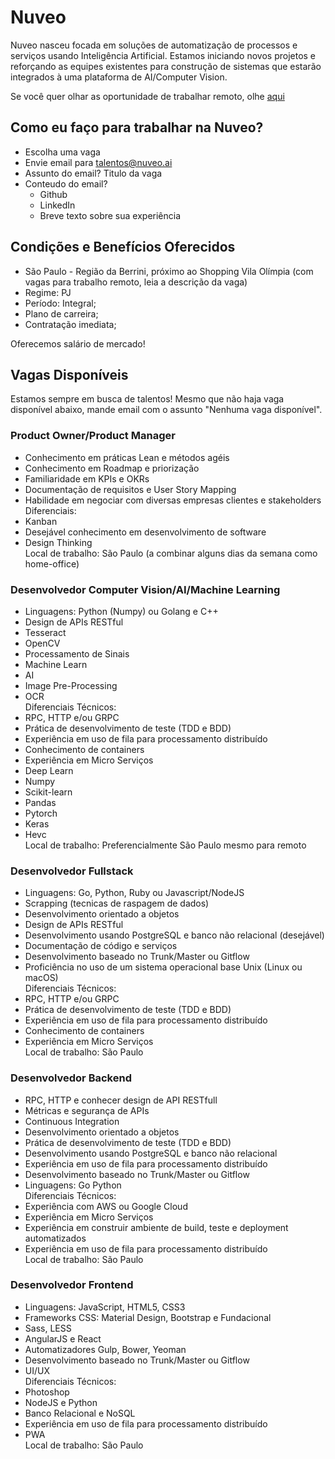 # Nuveo
Nuveo nasceu focada em soluções de automatização de processos e serviços usando Inteligência Artificial. Estamos iniciando novos projetos e reforçando as equipes existentes para construção de sistemas que estarão integrados à uma plataforma de AI/Computer Vision.

Se você quer olhar as oportunidade de trabalhar remoto, olhe [aqui](https://github.com/nuveo/IWantToWorkAtNuveo/blob/master/README_en.md)

## Como eu faço para trabalhar na Nuveo?

- Escolha uma vaga
- Envie email para talentos@nuveo.ai
- Assunto do email? Titulo da vaga
- Conteudo do email?
  * Github
  * LinkedIn
  * Breve texto sobre sua experiência

## Condições e Benefícios Oferecidos

- São Paulo - Região da Berrini, próximo ao Shopping Vila Olímpia (com vagas para trabalho remoto, leia a descrição da vaga)
- Regime: PJ
- Período: Integral;
- Plano de carreira;
- Contratação imediata;

Oferecemos salário de mercado!

## Vagas Disponíveis

Estamos sempre em busca de talentos! Mesmo que não haja vaga disponível abaixo, mande email com o assunto "Nenhuma vaga disponível".

### Product Owner/Product Manager
- Conhecimento em práticas Lean e métodos agéis
- Conhecimento em Roadmap e priorização
- Familiaridade em KPIs e OKRs
- Documentação de requisitos e User Story Mapping
- Habilidade em negociar com diversas empresas clientes e stakeholders  
Diferenciais:
- Kanban
- Desejável conhecimento em desenvolvimento de software
- Design Thinking  
Local de trabalho:
São Paulo (a combinar alguns dias da semana como home-office)

### Desenvolvedor Computer Vision/AI/Machine Learning
- Linguagens: Python (Numpy) ou Golang e C++
- Design de APIs RESTful
- Tesseract
- OpenCV
- Processamento de Sinais
- Machine Learn
- AI 
- Image Pre-Processing
- OCR  
Diferenciais Técnicos:
- RPC, HTTP e/ou GRPC 
- Prática de desenvolvimento de teste (TDD e BDD)
- Experiência em uso de fila para processamento distribuído
- Conhecimento de containers 
- Experiência em Micro Serviços
- Deep Learn
- Numpy
- Scikit-learn
- Pandas
- Pytorch
- Keras
- Hevc  
Local de trabalho: 
Preferencialmente São Paulo mesmo para remoto

### Desenvolvedor Fullstack
- Linguagens: Go, Python, Ruby ou Javascript/NodeJS
- Scrapping (tecnicas de raspagem de dados)
- Desenvolvimento orientado a objetos
- Design de APIs RESTful
- Desenvolvimento usando PostgreSQL e banco não relacional (desejável)
- Documentação de código e serviços
- Desenvolvimento baseado no Trunk/Master ou Gitflow
- Proficiência no uso de um sistema operacional base Unix (Linux ou macOS)  
Diferenciais Técnicos:
- RPC, HTTP e/ou GRPC 
- Prática de desenvolvimento de teste (TDD e BDD)
- Experiência em uso de fila para processamento distribuído
- Conhecimento de containers 
- Experiência em Micro Serviços  
Local de trabalho:
São Paulo

### Desenvolvedor Backend
- RPC, HTTP e conhecer design de API RESTfull
- Métricas e segurança de APIs
- Continuous Integration
- Desenvolvimento orientado a objetos
- Prática de desenvolvimento de teste (TDD e BDD)
- Desenvolvimento usando PostgreSQL e banco não relacional
- Experiência em uso de fila para processamento distribuído
- Desenvolvimento baseado no Trunk/Master ou Gitflow
- Linguagens: Go Python  
Diferenciais Técnicos:
- Experiência com AWS ou  Google Cloud
- Experiência em Micro Serviços
- Experiência em construir ambiente de build, teste e deployment automatizados
- Experiência em uso de fila para processamento distribuído  
Local de trabalho:
São Paulo

### Desenvolvedor Frontend 
- Linguagens: JavaScript, HTML5, CSS3
- Frameworks CSS: Material Design, Bootstrap e Fundacional
- Sass, LESS
- AngularJS e React
- Automatizadores Gulp, Bower, Yeoman
- Desenvolvimento baseado no Trunk/Master ou Gitflow
- UI/UX  
Diferenciais Técnicos:
- Photoshop
- NodeJS e Python
- Banco Relacional e NoSQL
- Experiência em uso de fila para processamento distribuído
- PWA  
Local de trabalho:
São Paulo
